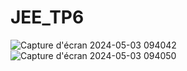 ﻿# JEE_TP6
 ![Capture d'écran 2024-05-03 094042](https://github.com/MansourAmal/TP6_TheatreJEE/assets/122967154/22525461-a667-468b-af26-a21d21fd6189)
![Capture d'écran 2024-05-03 094050](https://github.com/MansourAmal/TP6_TheatreJEE/assets/122967154/fee83a2f-f6d2-4c97-8b60-57724931ea50)

